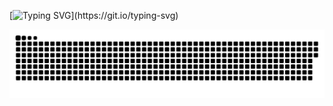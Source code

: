 [![Typing SVG](https://readme-typing-svg.demolab.com?font=Fira+Code&size=27&pause=1000&center=true&width=435&lines=hello+there;welcome+!)](https://git.io/typing-svg)

![snake gif](https://github.com/anaschaouki/anaschaouki/blob/output/github-contribution-grid-snake-dark.svg)
 
<!--  ![User GitHub Stats](https://github-readme-stats.vercel.app/api?username=anaschaouki&theme=aura&align=right) -->
 
 
<!-- [![Top Langs](https://github-readme-stats.vercel.app/api/top-langs/?username=anaschaouki&theme=dark&hide_border=true)](https://github.com/anuraghazra/github-readme-stats) -->

<!-- [![GitHub Streak](https://streak-stats.demolab.com?user=anaschaouki&theme=dark&hide_border=true)](https://git.io/streak-stats) -->


<!--
**anaschaouki/anaschaouki** is a ✨ _special_ ✨ repository because its `README.md` (this file) appears on your GitHub profile.

Here are some ideas to get you started:

- 🔭 I’m currently working on ...
- 🌱 I’m currently learning ...
- 👯 I’m looking to collaborate on ...
- 🤔 I’m looking for help with ...
- 💬 Ask me about ...
- 📫 How to reach me: ...
- 😄 Pronouns: ...
- ⚡ Fun fact: ...
-->
